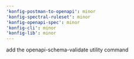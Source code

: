 ```yaml
---
'konfig-postman-to-openapi': minor
'konfig-spectral-ruleset': minor
'konfig-openapi-spec': minor
'konfig-cli': minor
'konfig-lib': minor
---
```


add the openapi-schema-validate utility command
